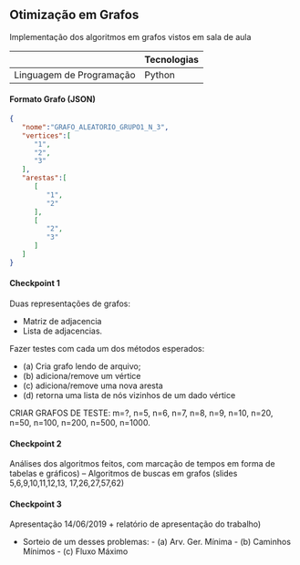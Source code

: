 ## Otimização em Grafos

Implementação dos algoritmos em grafos vistos em sala de aula


|| Tecnologias|
|--|--|
| Linguagem de Programação| Python |


#### Formato Grafo (JSON)

```json 
{  
   "nome":"GRAFO_ALEATORIO_GRUPO1_N_3",
   "vertices":[  
      "1",
      "2",
      "3"
   ],
   "arestas":[  
      [  
         "1",
         "2"
      ],
      [  
         "2",
         "3"
      ]
   ]
}

```


#### Checkpoint 1

Duas representações de grafos: 
 - Matriz de adjacencia
 - Lista de adjacencias. 

Fazer testes com cada um dos métodos esperados: 
- (a) Cria grafo lendo de arquivo; 
- (b) adiciona/remove um vértice 
- (c) adiciona/remove uma nova aresta 
- (d) retorna uma lista de nós vizinhos de um dado vértice

CRIAR GRAFOS DE TESTE: m=?, n=5, n=6, n=7, n=8, n=9, n=10, n=20, n=50, n=100, n=200, n=500, n=1000.


#### Checkpoint 2

Análises dos algoritmos feitos, com marcação de tempos em forma de tabelas e gráficos) 
– Algoritmos de buscas em grafos (slides 5,6,9,10,11,12,13, 17,26,27,57,62) 


#### Checkpoint 3

Apresentação 14/06/2019 + relatório de apresentação do trabalho) 
- Sorteio de um desses problemas: 
        - (a) Arv. Ger. Mínima 
        - (b) Caminhos Mínimos 
        - (c) Fluxo Máximo
